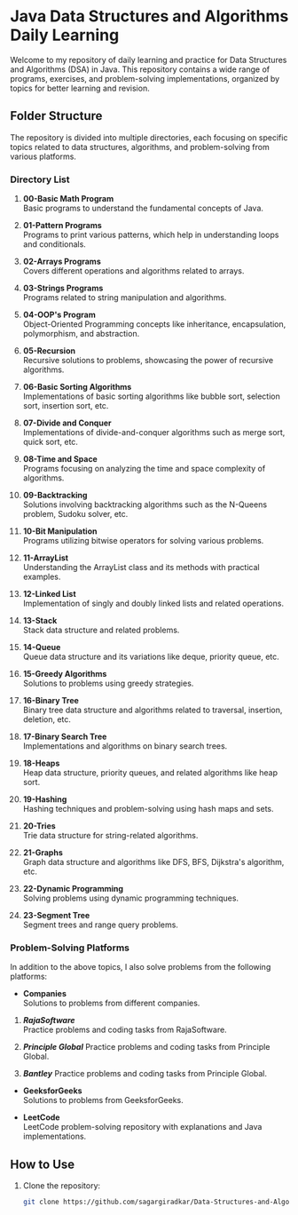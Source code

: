 # Java Data Structures and Algorithms Daily Learning

Welcome to my repository of daily learning and practice for Data Structures and Algorithms (DSA) in Java. This repository contains a wide range of programs, exercises, and problem-solving implementations, organized by topics for better learning and revision.

## Folder Structure

The repository is divided into multiple directories, each focusing on specific topics related to data structures, algorithms, and problem-solving from various platforms.

### Directory List

1. **00-Basic Math Program**  
   Basic programs to understand the fundamental concepts of Java.

2. **01-Pattern Programs**  
   Programs to print various patterns, which help in understanding loops and conditionals.

3. **02-Arrays Programs**  
   Covers different operations and algorithms related to arrays.

4. **03-Strings Programs**  
   Programs related to string manipulation and algorithms.

5. **04-OOP's Program**  
   Object-Oriented Programming concepts like inheritance, encapsulation, polymorphism, and abstraction.

6. **05-Recursion**  
   Recursive solutions to problems, showcasing the power of recursive algorithms.

7. **06-Basic Sorting Algorithms**  
    Implementations of basic sorting algorithms like bubble sort, selection sort, insertion sort, etc.

8. **07-Divide and Conquer**  
   Implementations of divide-and-conquer algorithms such as merge sort, quick sort, etc.

9. **08-Time and Space**  
   Programs focusing on analyzing the time and space complexity of algorithms.

10. **09-Backtracking**  
   Solutions involving backtracking algorithms such as the N-Queens problem, Sudoku solver, etc.

11. **10-Bit Manipulation**  
    Programs utilizing bitwise operators for solving various problems.

12. **11-ArrayList**  
    Understanding the ArrayList class and its methods with practical examples.

13. **12-Linked List**  
    Implementation of singly and doubly linked lists and related operations.

14. **13-Stack**  
    Stack data structure and related problems.

15. **14-Queue**  
    Queue data structure and its variations like deque, priority queue, etc.

16. **15-Greedy Algorithms**  
    Solutions to problems using greedy strategies.

17. **16-Binary Tree**  
    Binary tree data structure and algorithms related to traversal, insertion, deletion, etc.

18. **17-Binary Search Tree**  
    Implementations and algorithms on binary search trees.

19. **18-Heaps**  
    Heap data structure, priority queues, and related algorithms like heap sort.

20. **19-Hashing**  
    Hashing techniques and problem-solving using hash maps and sets.

21. **20-Tries**  
    Trie data structure for string-related algorithms.

22. **21-Graphs**  
    Graph data structure and algorithms like DFS, BFS, Dijkstra's algorithm, etc.

23. **22-Dynamic Programming**  
    Solving problems using dynamic programming techniques.

24. **23-Segment Tree**  
    Segment trees and range query problems.

### Problem-Solving Platforms

In addition to the above topics, I also solve problems from the following platforms:

- **Companies**  
  Solutions to problems from different companies.

01. ***RajaSoftware***  
  Practice problems and coding tasks from RajaSoftware.

02. ***Principle Global*** 
  Practice problems and coding tasks from Principle Global.

03. ***Bantley*** 
  Practice problems and coding tasks from Principle Global.


- **GeeksforGeeks**  
  Solutions to problems from GeeksforGeeks.

- **LeetCode**  
  LeetCode problem-solving repository with explanations and Java implementations.



## How to Use

1. Clone the repository:
   ```bash
   git clone https://github.com/sagargiradkar/Data-Structures-and-Algorithms-in-Java.git
